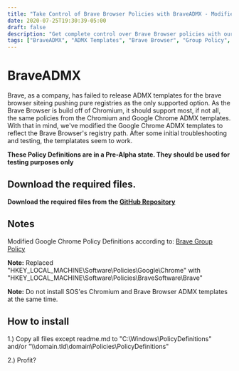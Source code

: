 ```yaml
---
title: "Take Control of Brave Browser Policies with BraveADMX - Modified ADMX Templates"
date: 2020-07-25T19:30:39-05:00
draft: false
description: "Get complete control over Brave Browser policies with our modified Google Chrome ADMX templates, BraveADMX, designed for Group Policy management."
tags: ["BraveADMX", "ADMX Templates", "Brave Browser", "Group Policy", "GPO", "Google Chrome ADMX", "Policy Definitions", "Pre-Alpha", "Testing Purposes", "Registry Path", "GitHub Repository", "Chromium", "Policy Management", "Configuration Management", "Windows Policies", "Security Templates", "Brave Browser Policies", "Google Chrome Policies", "Browser Policy Control", "Corporate IT Management"]
---
```


# BraveADMX

Brave, as a company, has failed to release ADMX templates for the brave browser siteing pushing pure registries as the only supported option.
As the Brave Browser is build off of Chromium, it should support most, if not all, the same policies from the Chromium and Google Chrome ADMX templates.
With that in mind, we've modified the Google Chrome ADMX templates to reflect the Brave Browser's registry path. After some initial troubleshooting and testing, the templatates seem to work.

**These Policy Definitions are in a Pre-Alpha state. They should be used for testing purposes only**

## Download the required files.

**Download the required files from the [GitHub Repository](https://github.com/simeononsecurity/BraveADMX)**

## Notes

Modified Google Chrome Policy Definitions according to:
[Brave Group Policy](https://support.brave.com/hc/en-us/articles/360039248271-Group-Policy)

**Note:** Replaced "HKEY_LOCAL_MACHINE\Software\Policies\Google\Chrome" with "HKEY_LOCAL_MACHINE\Software\Policies\BraveSoftware\Brave"

**Note:** Do not install SOS'es Chromium and Brave Browser ADMX templates at the same time.

## How to install

1.) Copy all files except readme.md to "C:\Windows\PolicyDefinitions" and/or "\\\domain.tld\domain\Policies\PolicyDefinitions"

2.) Profit?